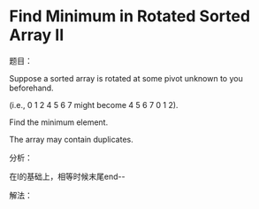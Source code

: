 # Find Minimum in Rotated Sorted Array II

题目：

Suppose a sorted array is rotated at some pivot unknown to you beforehand.

\(i.e., 0 1 2 4 5 6 7 might become 4 5 6 7 0 1 2\).

Find the minimum element.

The array may contain duplicates.

分析：

在I的基础上，相等时候末尾end--

解法：

